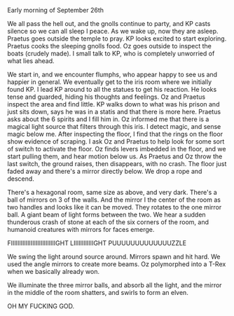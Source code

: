 Early morning of September 26th

We all pass the hell out, and the gnolls continue to party, and KP casts silence so we can all sleep I peace. As we wake up, now they are asleep. Praetus goes outside the temple to pray. KP looks excited to start exploring. Praetus cooks the sleeping gnolls food. Oz goes outside to inspect the boats (crudely made). I small talk to KP, who is completely unworried of what lies ahead. 

We start in, and we encounter flumphs, who appear happy to see us and happier in general. We eventually get to the iris room where we initially found KP. I lead KP around to all the statues to get his reaction. He looks tense and guarded, hiding his thoughts and feelings.  Oz and Praetus inspect the area and find little. KP walks down to what was his prison and just sits down, says he was in a statis and that there is more here. Praetus asks about the 6 spirits and I fill him in. Oz informed me that there is a magical light source that filters through this iris. I detect magic, and sense magic below me. After inspecting the floor, I find that the rings on the floor show evidence of scraping. I ask Oz and Praetus to help look for some sort of switch to activate the floor. Oz finds levers imbedded in the floor, and we start pulling them, and hear motion below us. As Praetus and Oz throw the last switch, the ground raises, then disappears, with no crash. The floor just faded away and there's a mirror directly below. We drop a rope and descend.

There's a hexagonal room, same size as above, and very dark. There's a ball of mirrors on 3 of the walls. And the mirror I the center of the room as two handles and looks like it can be moved. They rotates to the one mirror ball. A giant beam of light forms between the two. We hear a sudden thunderous crash of stone at each of the six corners of the room, and humanoid creatures with mirrors for faces emerge.

FIIIIIIIIIIIIIIIIIIIIIIIIIIIGHT LIIIIIIIIIIIIGHT PUUUUUUUUUUUUUZZLE

We swing the light around source around. Mirrors spawn and hit hard. We used the angle mirrors to create more beams. Oz polymorphed into a T-Rex when we basically already won.

We illuminate the three mirror balls, and absorb all the light, and the mirror in the middle of the room shatters, and swirls to form an elven.

OH MY FUCKING GOD.